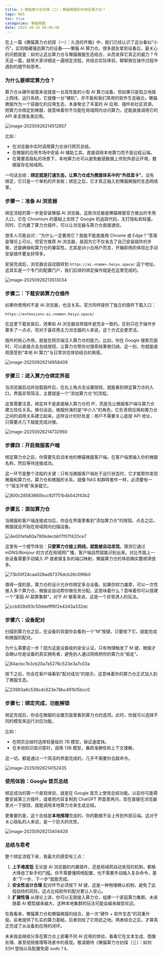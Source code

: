```yaml
---
title: 2.懒猫算力仓初探（二）：懒猫微服如何绑定算力仓？
tags: NAS
toc: true
categories: 懒猫微服
date: 2025-10-26 00:00:00
---
```


在上一篇《懒猫算力仓初探（一）：久违的开箱》中，我们已经认识了这台看似“小巧”，实则暗藏强劲算力的设备——懒猫 AI 算力仓。很多朋友拿到设备后，最关心的问题就是：如何让这台算力仓与懒猫微服生态结合，从而发挥它真正的威力？今天这一篇，就带大家详细走一遍绑定流程，并结合实际体验，聊聊我在操作过程中遇到的细节和思考。

### 为什么要绑定算力仓？

算力仓从硬件层面来说就是一台高性能的小型 AI 算力设备，但如果只是孤立地插上网线、运行系统，它就像一台“裸机”，并不能和我们常用的软件生态融合。懒猫微服作为一个容器化的应用生态，本身聚合了丰富的 AI 应用、插件和社区资源。把算力仓绑定到微服，就意味着你不仅能在局域网内访问算力，还能直接调用它的 API 来支撑各类应用。

<!-- more -->

![image-20250926214512857](https://raw.githubusercontent.com/cloudsmithy/picgo-imh/master/image-20250926214512857.png)

比如：

- 在浏览器中实时调用算力仓进行网页总结。
- 在微服的应用市场中安装 AI 辅助工具，直接调用本地算力而不是远程云端。
- 在需要高隐私的场景下，本地算力仓可以避免敏感数据上传到外部云环境，数据留存在局域网。

一句话总结：**绑定就是打通生态，让算力仓成为微服体系中的“外挂显卡”**。没有绑定，它只是一个单机的开发板；绑定之后，它才真正融入到懒猫微服的生态网络里。

### 步骤一：准备 AI 浏览器

绑定流程的第一步是安装懒猫 AI 浏览器。这款浏览器是懒猫微服官方推出的专用入口，它在 Chromium 的基础上去除了 Google 的追踪代码，主打隐私和轻量。同时，它内置了算力仓插件，可以让浏览器与算力仓直接通信。

很多人可能会问：“为什么一定要用它？我能不能直接用 Chrome 或 Edge？”答案是理论上可以，但官方推荐 AI 浏览器，是因为它不仅省去了自己安装插件的步骤，还能确保和算力仓的兼容性。尤其是对小白用户而言，开箱即用的体验比手动安装插件要友好得多。

安装完成后，浏览器会自动跳转到 `https://ai.<name>.heiyu.space/` 这个地址。这其实是一个专门的配置门户，我们后续的绑定操作就是在这里完成的。

![image-20250926213513034](https://raw.githubusercontent.com/cloudsmithy/picgo-imh/master/image-20250926213513034.png)

### 步骤二：下载安装算力仓插件

如果你使用的不是 AI 浏览器，也没关系。官方同样提供了独立的插件下载入口：

```
https://extensions-ai.<name>.heiyu.space/
```

在这里下载安装后，效果和 AI 浏览器自带插件是完全一致的。区别只在于操作步骤多了一点点，但对于喜欢用主力浏览器的人来说，这个方式会更灵活。

插件的核心作用，就是在网页端注入算力仓的能力。比如，你在 Google 搜索页面时，可以直接点击总结按钮，让算力仓帮你对搜索结果做归纳。这一刻，你就能直观感受到“本地 AI 算力”与日常浏览体验结合的爽感。

![image-20250926214958408](https://raw.githubusercontent.com/cloudsmithy/picgo-imh/master/image-20250926214958408.png)

### 步骤三：进入算力仓绑定界面

当浏览器启动并加载插件后，在右上角点击设置按钮，就能看到绑定算力仓的入口。界面非常简洁，主要就是一个“添加算力仓”的流程。

这里需要注意，绑定并不是直接输入算力仓的 IP，而是先让微服客户端与算力仓建立信任关系。换句话说，微服扮演的是“中介人”的角色，它负责把应用和算力仓之间的调用关系建立起来。这样设计的好处是：用户不需要关心底层 API 地址，只需要点几下就能完成对接。

![image-20250926214732960](https://raw.githubusercontent.com/cloudsmithy/picgo-imh/master/image-20250926214732960.png)

### 步骤四：开启微服客户端

绑定算力仓之前，你需要先启动本地的懒猫微服客户端。在客户端里输入你的微服名称，然后等待连接成功。

这一环节是整个流程的关键：只有当微服客户端处于运行状态时，它才能帮你发现微服和算力仓。算力仓和微服的关系，就像 NAS 和群晖套件一样，必须要有一个“宿主环境”来承载它。

![800c28583660bcc92f751b4b542f43b2](https://raw.githubusercontent.com/cloudsmithy/picgo-imh/master/800c28583660bcc92f751b4b542f43b2.png)

### 步骤五：添加算力仓

当微服和客户端连接成功后，你会在界面里看到“添加算力仓”的按钮。点击之后，微服就会开始在局域网内扫描设备。

![4e001efa60a790bdecbbf7f07f420ce7](https://raw.githubusercontent.com/cloudsmithy/picgo-imh/master/4e001efa60a790bdecbbf7f07f420ce7.png)

这里有一个细节体验：**只要算力仓接上网线，就能被自动发现**。猜测它通过 mDNS/Bonjour 的方式在局域网广播，客户端自然就能识别出来。对比市面上一些设备需要手动输入 IP 或者搞复杂的端口映射，懒猫算力仓的体验确实要顺滑很多。

![73b50f24caa028ad87376dcb26c096b0](https://raw.githubusercontent.com/cloudsmithy/picgo-imh/master/73b50f24caa028ad87376dcb26c096b0.png)

值得一提的是，算力仓的设计允许你绑定多台设备。如果你财力雄厚，可以一次性接入多个算力仓，微服会自动帮你做任务分配。这意味着什么？意味着你可以搭建一个“家庭 AI 超算集群”。对于 AI 极客来说，这是一个非常诱人的玩法。

![ccb928d93c50ddefff6f2e4343a332dc](https://raw.githubusercontent.com/cloudsmithy/picgo-imh/master/ccb928d93c50ddefff6f2e4343a332dc.png)

### 步骤六：设备配对

扫描到算力仓之后，在设备的背面你会看到一个“M”按键。只要按下它，就能完成和微服的配对。

为什么需要这一步？因为这是设备级的安全认证。只有物理触发了 M 键，微服才会确认你是设备的真实拥有者，避免别人通过网络把你的算力仓“偷走”。

![84acbc7e3cb20a7a5276c523e3a7c03a](https://raw.githubusercontent.com/cloudsmithy/picgo-imh/master/84acbc7e3cb20a7a5276c523e3a7c03a.png)

按下之后，你会在客户端看到“配对成功”的提示，这意味着你的算力仓正式加入到了微服生态。

![23993a6c538cdc623e78bc491b15bcc0](https://raw.githubusercontent.com/cloudsmithy/picgo-imh/master/23993a6c538cdc623e78bc491b15bcc0.png)

### 步骤七：绑定完成，功能解锁

绑定完成后，你会在微服的设置页面里看到算力仓的选项。此时，你就可以选择不同的模型来运行对应功能。

比如：

- 在网页总结时选择轻量级的 7B 模型，保证速度快。
- 在本地知识库问答时，调用 13B 模型，兼顾准确性和上下文理解。

这一切，都是通过一个简洁的界面完成的，几乎不需要你去敲命令。

![image-20250926214152435](https://raw.githubusercontent.com/cloudsmithy/picgo-imh/master/image-20250926214152435.png)

### 使用体验：Google 首页总结

绑定成功的第一个直观体验，就是在 Google 首页上使用总结功能。以前你可能需要安装第三方插件，或者把内容复制到 ChatGPT 界面里再问，现在直接在浏览器里点一下按钮，就能调用本地算力仓来生成总结。

更重要的是，这个总结是**本地推理**完成的，你的数据不会上传到外部云端。这对于关心隐私的人来说，是一个巨大的优势。

![image-20250926213404428](https://raw.githubusercontent.com/cloudsmithy/picgo-imh/master/image-20250926213404428.png)

### 总结与思考

整个绑定流程下来，我最大的感受有三点：

1. **上手难度低**
   无论是 AI 浏览器的内置插件，还是局域网自动发现的机制，都极大降低了新手的门槛。你不需要懂网络配置，也不需要手动输入复杂命令，基本“下一步、下一步”就能完成。
2. **安全性设计合理**
   配对环节必须按下 M 键，这是一种物理确认机制，避免了远程劫持的风险。这点比纯软件的配对更让人安心。
3. **扩展性强**
   从理论上讲，你可以无限接入算力仓，组建一个家庭算力集群。未来随着 AI 模型越来越大，这种本地集群的玩法可能会越来越受欢迎。

在我看来，懒猫算力仓和懒猫微服的结合，是一次“硬件 + 软件生态”的双重升级。前者提供了扎实的算力基础，后者则给了它用武之地。两者结合之后，才算真正完成了从设备到应用的闭环。

未来我会继续分享在算力仓上部署不同 AI 应用的体验，看看它在文本生成、图像处理、甚至视频推理等场景中的表现。敬请期待《懒猫算力仓初探（三）：如何 SSH 登陆以及配置免密 sudo？》。
